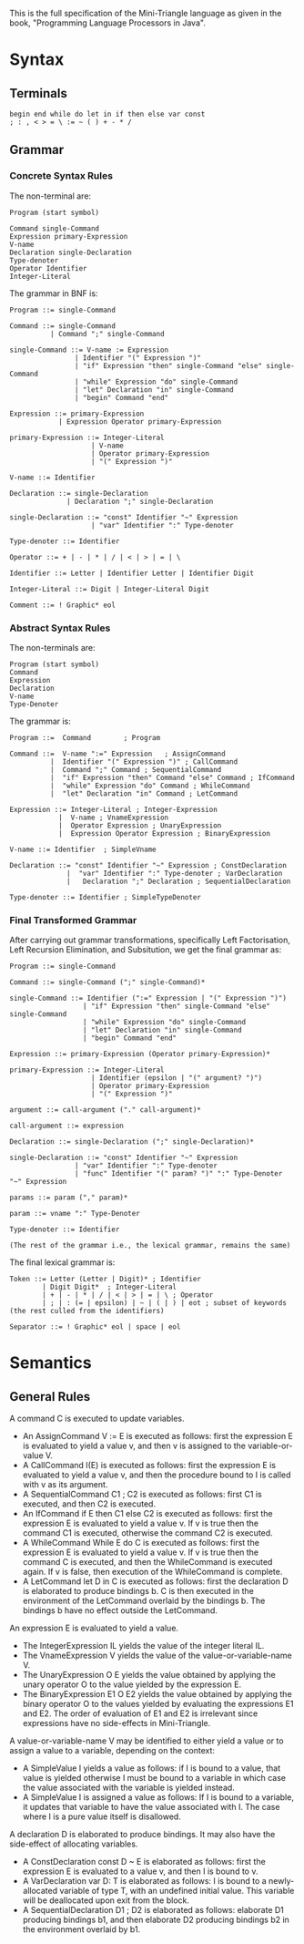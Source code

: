 This is the full specification of the Mini-Triangle language as given in the book, "Programming Language Processors in Java".

# Syntax

## Terminals

```
begin end while do let in if then else var const 
; : , < > = \ := ~ ( ) + - * / 

```

## Grammar

### Concrete Syntax Rules

The non-terminal are:

```
Program (start symbol)

Command single-Command
Expression primary-Expression
V-name
Declaration single-Declaration
Type-denoter
Operator Identifier
Integer-Literal

```
The grammar in BNF is:

```
Program ::= single-Command

Command ::= single-Command
          | Command ";" single-Command

single-Command ::= V-name := Expression
                | Identifier "(" Expression ")"
                | "if" Expression "then" single-Command "else" single-Command
                | "while" Expression "do" single-Command
                | "let" Declaration "in" single-Command
                | "begin" Command "end"

Expression ::= primary-Expression
            | Expression Operator primary-Expression

primary-Expression ::= Integer-Literal
                    | V-name
                    | Operator primary-Expression
                    | "(" Expression ")"

V-name ::= Identifier

Declaration ::= single-Declaration
              | Declaration ";" single-Declaration

single-Declaration ::= "const" Identifier "~" Expression
                    | "var" Identifier ":" Type-denoter

Type-denoter ::= Identifier

Operator ::= + | - | * | / | < | > | = | \

Identifier ::= Letter | Identifier Letter | Identifier Digit

Integer-Literal ::= Digit | Integer-Literal Digit

Comment ::= ! Graphic* eol

```

### Abstract Syntax Rules

The non-terminals are:

```
Program (start symbol)
Command
Expression
Declaration
V-name
Type-Denoter

```

The grammar is:

```
Program ::=  Command        ; Program

Command ::=  V-name ":=" Expression   ; AssignCommand
          |  Identifier "(" Expression ")" ; CallCommand
          |  Command ";" Command ; SequentialCommand
          |  "if" Expression "then" Command "else" Command ; IfCommand
          |  "while" Expression "do" Command ; WhileCommand
          |  "let" Declaration "in" Command ; LetCommand

Expression ::= Integer-Literal ; Integer-Expression
            |  V-name ; VnameExpression
            |  Operator Expression ; UnaryExpression
            |  Expression Operator Expression ; BinaryExpression

V-name ::= Identifier  ; SimpleVname

Declaration ::= "const" Identifier "~" Expression ; ConstDeclaration
              |  "var" Identifier ":" Type-denoter ; VarDeclaration
              |   Declaration ";" Declaration ; SequentialDeclaration

Type-denoter ::= Identifier ; SimpleTypeDenoter

```

### Final Transformed Grammar

After carrying out grammar transformations, specifically Left Factorisation, Left Recursion Elimination, and Subsitution, we get the final grammar as:

```
Program ::= single-Command

Command ::= single-Command (";" single-Command)*

single-Command ::= Identifier (":=" Expression | "(" Expression ")")
                  | "if" Expression "then" single-Command "else" single-Command
                  | "while" Expression "do" single-Command
                  | "let" Declaration "in" single-Command
                  | "begin" Command "end"

Expression ::= primary-Expression (Operator primary-Expression)*

primary-Expression ::= Integer-Literal 
                    | Identifier (epsilon | "(" argument? ")")
                    | Operator primary-Expression
                    | "(" Expression ")"

argument ::= call-argument ("." call-argument)*

call-argument ::= expression

Declaration ::= single-Declaration (";" single-Declaration)*

single-Declaration ::= "const" Identifier "~" Expression
                | "var" Identifier ":" Type-denoter
                | "func" Identifier "(" param? ")" ":" Type-Denoter "~" Expression

params ::= param ("," param)* 

param ::= vname ":" Type-Denoter

Type-denoter ::= Identifier

(The rest of the grammar i.e., the lexical grammar, remains the same)

```

The final lexical grammar is:

```
Token ::= Letter (Letter | Digit)* ; Identifier
        | Digit Digit*  ; Integer-Literal 
        | + | - | * | / | < | > | = | \ ; Operator
        | ; | : (= | epsilon) | ~ | ( | ) | eot ; subset of keywords (the rest culled from the identifiers)

Separator ::= ! Graphic* eol | space | eol

```

# Semantics

## General Rules

A command C is executed to update variables.
  - An AssignCommand V := E is executed as follows: first the expression E is evaluated to yield a value v, and then v is assigned to the variable-or-value V.
  - A CallCommand I(E) is executed as follows: first the expression E is evaluated to yield a value v, and then the procedure bound to I is called with v as its
    argument.
  - A SequentialCommand C1 ; C2 is executed as follows: first C1 is executed, and then C2 is executed.
  - An IfCommand if E then C1 else C2 is executed as follows: first the expression E is evaluated to yield a value v. If v is true then the command C1 is executed,
    otherwise the command C2 is executed.
  - A WhileCommand While E do C is executed as follows: first the expression E is evaluated to yield a value v. If v is true then the command C is executed, and then the
    WhileCommand is executed again. If v is false, then execution of the WhileCommand is complete.
  - A LetCommand let D in C is executed as follows: first the declaration D is elaborated to produce bindings b. C is then executed in the environment of the LetCommand
    overlaid by the bindings b. The bindings b have no effect outside the LetCommand.

An expression E is evaluated to yield a value.
  - The IntegerExpression IL yields the value of the integer literal IL.
  - The VnameExpression V yields the value of the value-or-variable-name V.
  - The UnaryExpression O E yields the value obtained by applying the unary operator O to the value yielded by the expression E.
  - The BinaryExpression E1 O E2 yields the value obtained by applying the binary operator O to the values yielded by evaluating the expressions E1 and E2. The order of
    evaluation of E1 and E2 is irrelevant since expressions have no side-effects in Mini-Triangle.

A value-or-variable-name V may be identified to either yield a value or to assign a value to a variable, depending on the context:
  - A SimpleValue I yields a value as follows: if I is bound to a value, that value is yielded otherwise I must be bound to a variable in which case the value
    associated with the variable is yielded instead.
  - A SimpleValue I is assigned a value as follows: If I is bound to a variable, it updates that variable to have the value associated with I. The case where I is a pure value itself
    is disallowed.

A declaration D is elaborated to produce bindings. It may also have the side-effect of allocating variables.
  - A ConstDeclaration const D ~ E is elaborated as follows: first the expression E is evaluated to a value v, and then I is bound to v.
  - A VarDeclaration var D: T is elaborated as follows: I is bound to a newly-allocated variable of type T, with an undefined initial value. This variable will be 
    deallocated upon exit from the block.
  - A SequentialDeclaration D1 ; D2 is elaborated as follows: elaborate D1 producing bindings b1, and then elaborate D2 producing bindings b2 in the environment overlaid by b1.

